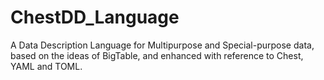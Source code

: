 # ChestDD_Language

A Data Description Language for Multipurpose and Special-purpose data, based on the ideas of BigTable, and enhanced with reference to Chest, YAML and TOML.

